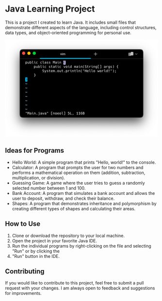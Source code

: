 # Java Learning Project
This is a project I created to learn Java. It includes small files that demonstrate different aspects of the language, including control structures, data types, and object-oriented programming for personal use.

![Screenshot](./image.png)

## Ideas for Programs
* Hello World: A simple program that prints "Hello, world!" to the console. 
* Calculator: A program that prompts the user for two numbers and performs a mathematical operation on them (addition, subtraction, multiplication, or division). 
* Guessing Game: A game where the user tries to guess a randomly selected number between 1 and 100. 
* Bank Account: A program that simulates a bank account and allows the user to deposit, withdraw, and check their balance. 
* Shapes: A program that demonstrates inheritance and polymorphism by creating different types of shapes and calculating their areas.

## How to Use
1. Clone or download the repository to your local machine. 
2. Open the project in your favorite Java IDE. 
3. Run the individual programs by right-clicking on the file and selecting "Run" or by clicking the
4. "Run" button in the IDE.

## Contributing
If you would like to contribute to this project, feel free to submit a pull request with your changes. I am always open to feedback and suggestions for improvements.